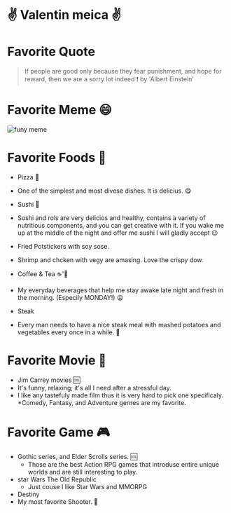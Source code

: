# ✌ Valentin meica ✌

# Favorite Quote 
>If people are good only because they fear punishment, and hope for reward, then we are a sorry lot indeed :exclamation: 
by 'Albert Einstein'

# Favorite Meme :smile:

![funy meme](http://memesvault.com/wp-content/uploads/Funny-Meme-3.jpg)

# Favorite Foods  :fork_and_knife:
* Pizza :pizza:
 * One of the simplest and most divese dishes. It is delicius. :yum:

* Sushi :sushi:
 * Sushi and rols are very delicios and healthy, contains a variety of nutritious components, and you can get creative with it.
 If you wake me up at the middle of the night and offer me sushi I will gladly accept :wink:

* Fried Potstickers with soy sose.
 * Shrimp and chcken with vegy are amasing. Love the crispy dow.

* Coffee & Tea :coffee:':tea:
 * My everyday beverages that help me stay awake late night and fresh in the morning. (Especily MONDAY!) :frowning:
 
* Steak
 * Every man needs to have a nice steak meal with mashed potatoes and vegetables every once in a while. :meat_on_bone: 


# Favorite Movie :movie_camera:
* Jim Carrey movies :cool:
 * It's funny, relaxing; it's all I need after a stressful day.
* I like any tastefuly made film thus it is very hard to pick one specificaly.
  *Comedy, Fantasy, and Adventure genres are my favorite.

# Favorite Game :video_game:
* Gothic series, and Elder Scrolls series. :cool:
  * Those are the best Action RPG games that introduse entire unique worlds and are still interesting to play. 
* star Wars The Old Republic
  * Just couse I like Star Wars and MMORPG
* Destiny
 * My most favorite Shooter. :gun:
